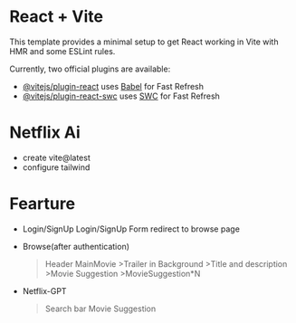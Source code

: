 # React + Vite

This template provides a minimal setup to get React working in Vite with HMR and some ESLint rules.

Currently, two official plugins are available:

- [@vitejs/plugin-react](https://github.com/vitejs/vite-plugin-react/blob/main/packages/plugin-react/README.md) uses [Babel](https://babeljs.io/) for Fast Refresh
- [@vitejs/plugin-react-swc](https://github.com/vitejs/vite-plugin-react-swc) uses [SWC](https://swc.rs/) for Fast Refresh


# Netflix Ai
 - create vite@latest
 - configure tailwind

# Fearture
 
 - Login/SignUp
    Login/SignUp Form
    redirect to browse page

 - Browse(after authentication)
    >Header
    >MainMovie
        >Trailer in Background 
        >Title and description
        >Movie Suggestion
            >MovieSuggestion*N

 - Netflix-GPT
    >Search bar
    >Movie Suggestion